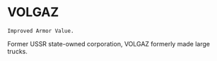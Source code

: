 # VOLGAZ

	Improved Armor Value.
	
Former USSR state-owned corporation, VOLGAZ formerly made large trucks.